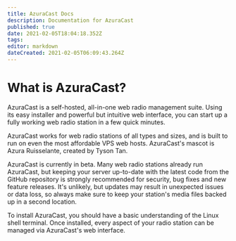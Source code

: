 ```yaml
---
title: AzuraCast Docs
description: Documentation for AzuraCast
published: true
date: 2021-02-05T18:04:18.352Z
tags: 
editor: markdown
dateCreated: 2021-02-05T06:09:43.264Z
---
```


# What is AzuraCast?

AzuraCast is a self-hosted, all-in-one web radio management suite. Using its easy installer and powerful but intuitive web interface, you can start up a fully working web radio station in a few quick minutes.

AzuraCast works for web radio stations of all types and sizes, and is built to run on even the most affordable VPS web hosts. AzuraCast's mascot is Azura Ruisselante, created by Tyson Tan.

AzuraCast is currently in beta. Many web radio stations already run AzuraCast, but keeping your server up-to-date with the latest code from the GitHub repository is strongly recommended for security, bug fixes and new feature releases. It's unlikely, but updates may result in unexpected issues or data loss, so always make sure to keep your station's media files backed up in a second location.

To install AzuraCast, you should have a basic understanding of the Linux shell terminal. Once installed, every aspect of your radio station can be managed via AzuraCast's web interface.